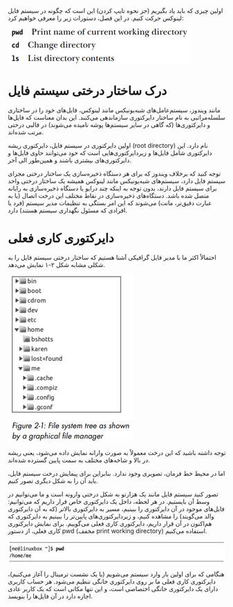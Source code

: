 اولین چیزی که باید یاد بگیریم (جز نحوه تایپ کردن) این است که چگونه در سیستم فایل لینوکس حرکت کنیم. در این فصل، دستورات زیر را معرفی خواهیم کرد:

![](../images/0000009.png)

# درک ساختار درختی سیستم فایل

مانند ویندوز، سیستم‌عامل‌های شبه‌یونیکس مانند لینوکس، فایل‌های خود را در ساختاری سلسله‌مراتبی به نام ساختار دایرکتوری سازماندهی می‌کنند. این بدان معناست که فایل‌ها و دایرکتوری‌ها (که گاهی در سایر سیستم‌ها پوشه نامیده می‌شوند) در قالبی درختی مرتب شده‌اند.

اولین دایرکتوری در سیستم فایل، دایرکتوری ریشه (root directory) نام دارد. این دایرکتوری شامل فایل‌ها و زیردایرکتوری‌هایی است که خود می‌توانند حاوی فایل‌ها و دایرکتوری‌های بیشتری باشند و همین‌طور الی آخر.

توجه کنید که برخلاف ویندوز که برای هر دستگاه ذخیره‌سازی یک ساختار درختی مجزای سیستم فایل دارد، سیستم‌های شبه‌یونیکس مانند لینوکس همیشه یک ساختار درختی واحد برای سیستم فایل دارند، بدون توجه به اینکه چند درایو یا دستگاه ذخیره‌سازی به رایانه متصل شده باشد.
دستگاه‌های ذخیره‌سازی در نقاط مختلف این درخت اتصال (یا به عبارت دقیق‌تر، مانت) می‌شوند که این امر بستگی به تنظیمات مدیر سیستم (فرد یا افرادی که مسئول نگهداری سیستم هستند) دارد.

# دایرکتوری کاری فعلی

احتمالاً اکثر ما با مدیر فایل گرافیکی آشنا هستیم که ساختار درختی سیستم فایل را به شکلی مشابه شکل ۲-۱ نمایش می‌دهد.

![](../images/0000010.png)

توجه داشته باشید که این درخت معمولاً به صورت وارانه نمایش داده می‌شود، یعنی ریشه در بالا و شاخه‌های مختلف به سمت پایین گسترده شده‌اند.

اما در محیط خط فرمان، تصویری وجود ندارد. بنابراین برای پیمایش درخت سیستم فایل، باید آن را به شکل دیگری تصور کنیم.

تصور کنید سیستم فایل مانند یک هزارتو به شکل درختی وارونه است و ما می‌توانیم در وسط آن بایستیم. در هر لحظه، داخل یک دایرکتوری خاص قرار داریم که می‌توانیم:
فایل‌های موجود در آن دایرکتوری را ببینیم، 
مسیر به دایرکتوری بالاتر (که به آن دایرکتوری والد می‌گویند) را مشاهده کنیم، 
و زیردایرکتوری‌های پایین‌تر را ببینیم
به دایرکتوری که هم‌اکنون در آن قرار داریم، دایرکتوری کاری فعلی می‌گوییم. برای نمایش دایرکتوری کاری فعلی، از دستور pwd (مخفف print working directory) استفاده می‌کنیم.

![](../images/0000011.png)

هنگامی که برای اولین بار وارد سیستم می‌شویم (یا یک نشست ترمینال را آغاز می‌کنیم)، دایرکتوری کاری فعلی ما بر روی دایرکتوری خانگی تنظیم می‌شود. هر حساب کاربری دارای یک دایرکتوری خانگی اختصاصی است، و این تنها مکانی است که یک کاربر عادی اجازه دارد در آن فایل‌ها را بنویسد.
